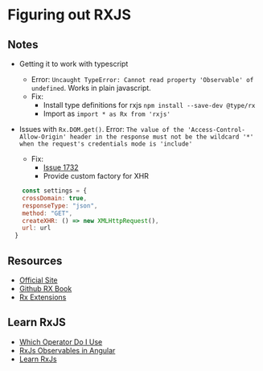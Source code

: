 # Figuring out RXJS

## Notes
* Getting it to work with typescript
    * Error: `Uncaught TypeError: Cannot read property 'Observable' of undefined`. Works in plain javascript.
    * Fix:
        * Install type definitions for rxjs `npm install --save-dev @type/rx`
        * Import as `import * as Rx from 'rxjs'`

* Issues with `Rx.DOM.get()`. Error: `The value of the 'Access-Control-Allow-Origin' header in the response must not be the wildcard '*' when the request's credentials mode is 'include'`
    * Fix:
        * [Issue 1732](https://github.com/ReactiveX/rxjs/issues/1732)
        * Provide custom factory for XHR
```javascript
    const settings = {
    crossDomain: true,
    responseType: "json",
    method: "GET",
    createXHR: () => new XMLHttpRequest(),
    url: url
  }
```
## Resources
* [Official Site](http://reactivex.io/rxjs/)
* [Github RX Book](http://xgrommx.github.io/rx-book/index.html)
* [Rx Extensions](https://github.com/Reactive-Extensions)

## Learn RxJS
* [Which Operator Do I Use](https://xgrommx.github.io/rx-book/content/which_operator_do_i_use/index.html)
* [RxJs Observables in Angular](https://github.com/wardbell/rxjs-in-ng)
* [Learn RxJs](https://github.com/btroncone/learn-rxjs)
